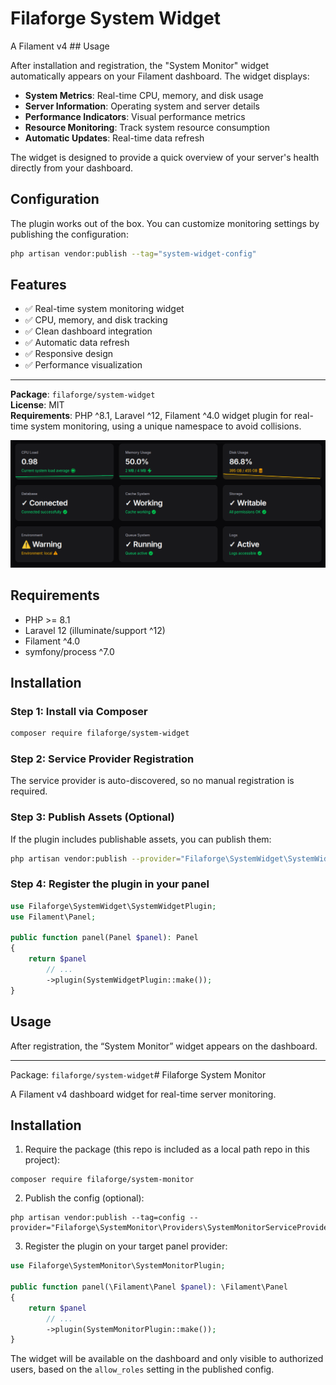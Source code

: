 # Filaforge System Widget

A Filament v4 ## Usage

After installation and registration, the "System Monitor" widget automatically appears on your Filament dashboard. The widget displays:

- **System Metrics**: Real-time CPU, memory, and disk usage
- **Server Information**: Operating system and server details
- **Performance Indicators**: Visual performance metrics
- **Resource Monitoring**: Track system resource consumption
- **Automatic Updates**: Real-time data refresh

The widget is designed to provide a quick overview of your server's health directly from your dashboard.

## Configuration

The plugin works out of the box. You can customize monitoring settings by publishing the configuration:

```bash
php artisan vendor:publish --tag="system-widget-config"
```

## Features

- ✅ Real-time system monitoring widget
- ✅ CPU, memory, and disk tracking
- ✅ Clean dashboard integration
- ✅ Automatic data refresh
- ✅ Responsive design
- ✅ Performance visualization

---

**Package**: `filaforge/system-widget`  
**License**: MIT  
**Requirements**: PHP ^8.1, Laravel ^12, Filament ^4.0 widget plugin for real-time system monitoring, using a unique namespace to avoid collisions.

![Screenshot](screenshot.png)

## Requirements
- PHP >= 8.1
- Laravel 12 (illuminate/support ^12)
- Filament ^4.0
- symfony/process ^7.0

## Installation

### Step 1: Install via Composer
```bash
composer require filaforge/system-widget
```

### Step 2: Service Provider Registration
The service provider is auto-discovered, so no manual registration is required.

### Step 3: Publish Assets (Optional)
If the plugin includes publishable assets, you can publish them:
```bash
php artisan vendor:publish --provider="Filaforge\SystemWidget\SystemWidgetServiceProvider"
```

### Step 4: Register the plugin in your panel
```php
use Filaforge\SystemWidget\SystemWidgetPlugin;
use Filament\Panel;

public function panel(Panel $panel): Panel
{
    return $panel
        // ...
        ->plugin(SystemWidgetPlugin::make());
}
```

## Usage
After registration, the “System Monitor” widget appears on the dashboard.

---
Package: `filaforge/system-widget`# Filaforge System Monitor

A Filament v4 dashboard widget for real-time server monitoring.

## Installation

1) Require the package (this repo is included as a local path repo in this project):

```
composer require filaforge/system-monitor
```

2) Publish the config (optional):

```
php artisan vendor:publish --tag=config --provider="Filaforge\SystemMonitor\Providers\SystemMonitorServiceProvider"
```

3) Register the plugin on your target panel provider:

```php
use Filaforge\SystemMonitor\SystemMonitorPlugin;

public function panel(\Filament\Panel $panel): \Filament\Panel
{
    return $panel
        // ...
        ->plugin(SystemMonitorPlugin::make());
}
```

The widget will be available on the dashboard and only visible to authorized users, based on the `allow_roles` setting in the published config.
